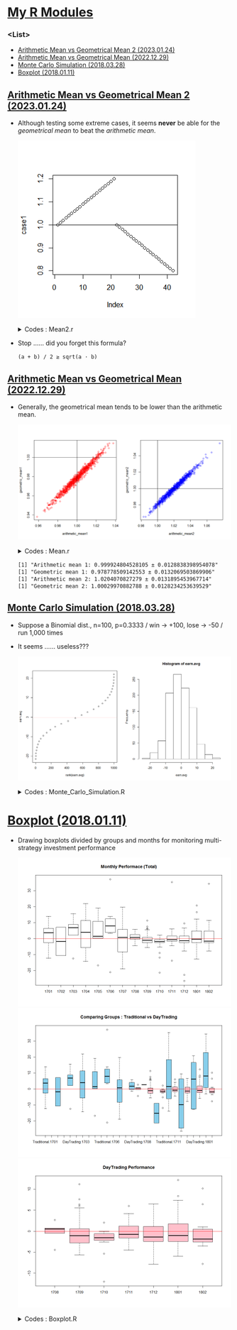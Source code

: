 # [My R Modules](../README.md#my-r-modules)


### \<List>

- [Arithmetic Mean vs Geometrical Mean 2 (2023.01.24)](#arithmetic-mean-vs-geometrical-mean-2-20230124)
- [Arithmetic Mean vs Geometrical Mean (2022.12.29)](#arithmetic-mean-vs-geometrical-mean-20221229)
- [Monte Carlo Simulation (2018.03.28)](#monte-carlo-simulation-20180328)
- [Boxplot (2018.01.11)](#boxplot-20180111)


## [Arithmetic Mean vs Geometrical Mean 2 (2023.01.24)](#list)

- Although testing some extreme cases, it seems **never** be able for the *geometrical mean* to beat the *arithmetic mean*.

  ![An extreme case](./Images/Mean2_20230124.png)

  <details>
    <summary>Codes : Mean2.r</summary>

  ```r
  # Case 1

  case1 <- c(seq(1, 1.2, by=0.01), seq(1, 0.8, by=-0.01))
  # case1 <- seq(1.2, 0.8, by=-0.01)
  plot(case1)
  abline(h = 1)

  aMean <- mean(case1)
  gMean <- exp(mean(log(case1)))

  print(paste("Arithmetic mean:", aMean))
  print(paste("Geometric mean:", gMean))
  ```
  ```r
  # Case 2

  case2 <- c(2, 0.5)
  aMean <- mean(case2)
  gMean <- exp(mean(log(case2)))

  print(paste("Arithmetic mean:", aMean))
  print(paste("Geometric mean:", gMean))
  ```
  </detail>

  ```
  # Case 1
  [1] "Arithmetic mean: 1"
  [1] "Geometric mean: 0.993102769755157"

  # Case 2
  [1] "Arithmetic mean: 1.25"
  [1] "Geometric mean: 1"
  ```

- Stop …… did you forget this formula?
  ```
  (a + b) / 2 ≥ sqrt(a · b)
  ```


## [Arithmetic Mean vs Geometrical Mean (2022.12.29)](#list)

- Generally, the geometrical mean tends to be lower than the arithmetic mean.

  ![Arithmetic Mean vs Geometrical Mean](./Images/Mean_20221229.png)

  <details>
    <summary>Codes : Mean.r</summary>

  ```r
  # Set the number of simulations
  n_simulations <- 1000

  # Set the sample size
  sample_size <- 240

  # Set the distribution of values for the random sample
  mean = 1
  sd = 0.3
  ```
  ```r
  # Initialize vectors to store the results of the simulations
  arithmetic_mean1 <- numeric(n_simulations)
  arithmetic_mean2 <- numeric(n_simulations)
  geometric_mean1 <- numeric(n_simulations)
  geometric_mean2 <- numeric(n_simulations)

  # Run the simulations
  for (i in 1:n_simulations) {
      # Generate a random sample
      sample1 <- rnorm(sample_size, mean = mean, sd = sd)
      sample2 <- rlnorm(sample_size, mean = log(mean), sd = sd)

      # Calculate the arithmetic mean of the sample
      arithmetic_mean1[i] <- mean(sample1)
      arithmetic_mean2[i] <- mean(sample2)

      # Calculate the geometric mean of the sample
      geometric_mean1[i] <- exp(mean(log(sample1)))
      geometric_mean2[i] <- exp(mean(log(sample2)))
  }
  ```
  ```r
  # Calculate the mean and standard deviation of the arithmetic means
  arithmetic_mean_mean1 <- mean(arithmetic_mean1)
  arithmetic_mean_mean2 <- mean(arithmetic_mean2)
  arithmetic_mean_sd1 <- sd(arithmetic_mean1)
  arithmetic_mean_sd2 <- sd(arithmetic_mean2)

  # Calculate the mean and standard deviation of the geometric means
  geometric_mean_mean1 <- mean(geometric_mean1)
  geometric_mean_mean2 <- mean(geometric_mean2)
  geometric_mean_sd1 <- sd(geometric_mean1)
  geometric_mean_sd2 <- sd(geometric_mean2)

  # Print the results
  print(paste("Arithmetic mean 1:", arithmetic_mean_mean1, "±", arithmetic_mean_sd1))
  print(paste("Geometric mean 1:", geometric_mean_mean1, "±", geometric_mean_sd1))
  print(paste("Arithmetic mean 2:", arithmetic_mean_mean2, "±", arithmetic_mean_sd2))
  print(paste("Geometric mean 2:", geometric_mean_mean2, "±", geometric_mean_sd2))
  ```
  ```r
  # Plot
  windows(width = 11, height = 6,
          title = "Arithmetic Mean vs Geometric Mean")                            # title argument does not work
  par(mfrow = c(1, 2))
  plot(arithmetic_mean1, geometric_mean1,
      # xlim = c(0.99, 1.01), ylim = c(0.99, 1.01),
      col = "red")
  abline(h = 1); abline(v = 1)
  plot(arithmetic_mean2, geometric_mean2,
      # xlim = c(0.99, 1.01), ylim = c(0.99, 1.01),
      col = "blue")
  abline(h = 1); abline(v = 1)
  ```
  </details>

  ```
  [1] "Arithmetic mean 1: 0.999924804528105 ± 0.0128838398954078"
  [1] "Geometric mean 1: 0.978778509142553 ± 0.0132069503869906"
  [1] "Arithmetic mean 2: 1.0204070827279 ± 0.0131895453967714"
  [1] "Geometric mean 2: 1.00029970882788 ± 0.0128234253639529"
  ```

## [Monte Carlo Simulation (2018.03.28)](#list)

- Suppose a Binomial dist., n=100, p=0.3333 / win -> +100, lose -> -50 / run 1,000 times
- It seems …… useless???

  ![monte_carlo_100](./Images/Monte_Carlo_100.png)

  <details>
    <summary>Codes : Monte_Carlo_Simulation.R</summary>

  ```R
  m <- 1000; n <- 100; p <- 0.3333
  win <- 100; lose <- -50
  binom.raw <- matrix(nrow=m, ncol=n)
  earn <- matrix(nrow=m, ncol=n)
  earn.avg <-c()

  for (i in 1:m) {
    binom.raw[i,] <- rbinom(n, 1, p)
    for (j in 1:n ) {
      ifelse(binom.raw[i,j] == 1, earn[i,j] <- win, earn[i,j] <- lose)
    }
    earn.avg[i] <- mean(earn[i,])
  }

  summary(earn.avg)

  windows(width=12, height=7)
  par(mfrow=c(1,2)) 
    plot(rank(earn.avg),earn.avg)
      abline(h=mean(earn.avg), col="red")
    hist(earn.avg)
  ```
  </details>


# [Boxplot (2018.01.11)](#list)

- Drawing boxplots divided by groups and months for monitoring multi-strategy investment performance

  ![Boxplot_1_total](./Images/Boxplot_1_total_201801.png)  
  ![Boxplot_2_groups](./Images/Boxplot_2_groups_201801.png)  
  ![Boxplot_3_subset](./Images/Boxplot_3_subset_201801.png)

  <details>
    <summary>Codes : Boxplot.R</summary>

  ```r
  ## Set working directory (not necessary)
  setwd(""~/your path"")

  ## Generating file & dataframe names by each month
  ## Target Period : '17.1 ~ '18.01
  file.yymm <- c(1701:1712, 1801:1802)
  file.name <- sprintf('stock_history_%s.csv', file.yymm)
  df.name <- sprintf('stk.history.%s', file.yymm)

  ## Making dataframes by each month data
  for (i in 1:length(file.yymm)) {
    assign(df.name[i], read.csv(file.name[i], header=T))
    print(sprintf('stk.history.%s', file.yymm[i]))
  }

  ## Merging mothly data
  ## These ugly codes should be upgraded!
  stk.history <- c()
  for (i in 1:length(file.yymm)) {
    stk.history <- rbind(stk.history.1701,
                        stk.history.1702,
                        stk.history.1703,
                        stk.history.1704,
                        stk.history.1705,
                        stk.history.1706,
                        stk.history.1707,
                        stk.history.1708,
                        stk.history.1709,
                        stk.history.1710,
                        stk.history.1711,
                        stk.history.1712,
                        stk.history.1801,
                        stk.history.1802)
  }

  ## Checking the structure of the merged dataframe
  str(stk.history)


  attach(stk.history)

  ## Boxplot 1
  windows(width=10, height=7)
  boxplot(수익률 ~ YYMM, main="Monthly Performace (Total)")
  abline(h=0, col='red')

  ## Boxplot 2
  windows(width=10, height=7)
  boxplot(수익률 ~ 그룹 + YYMM, 
            main="Comparing Groups : Traditional vs DayTrading",
            col=c('skyblue','pink'))
  abline(h=0, col='red')

  ## Boxplot 3
  windows(width=10, height=7)
  boxplot(수익률 ~ YYMM, subset=그룹=='DayTrading',
            main="DayTrading Performance", col=c('pink'))
  abline(h=0, col='red')

  detach(stk.history)
  ```
  </details>